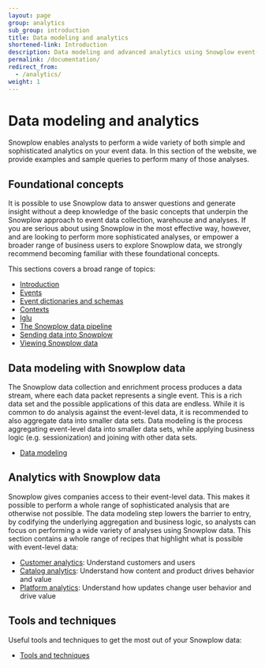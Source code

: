 ```yaml
---
layout: page
group: analytics
sub_group: introduction
title: Data modeling and analytics
shortened-link: Introduction
description: Data modeling and advanced analytics using Snowplow event-level data.
permalink: /documentation/
redirect_from:
  - /analytics/
weight: 1
---
```


# Data modeling and analytics

Snowplow enables analysts to perform a wide variety of both simple and sophisticated analytics on your event data. In this section of the website, we provide examples and sample queries to perform many of those analyses.

## Foundational concepts

It is possible to use Snowplow data to answer questions and generate insight without a deep knowledge of the basic concepts that underpin the Snowplow approach to event data collection, warehouse and analyses. If you are serious about using Snowplow in the most effective way, however, and are looking to perform more sophisticated analyses, or empower a broader range of business users to explore Snowplow data, we strongly recommend becoming familiar with these foundational concepts.

This sections covers a broad range of topics:

- [Introduction][concepts]
- [Events][events]
- [Event dictionaries and schemas][dictionaries]
- [Contexts][contexts]
- [Iglu][iglu]
- [The Snowplow data pipeline][pipeline]
- [Sending data into Snowplow][sending-data]
- [Viewing Snowplow data][viewing-data]

## Data modeling with Snowplow data

The Snowplow data collection and enrichment process produces a data stream, where each data packet represents a single event. This is a rich data set and the possible applications of this data are endless. While it is common to do analysis against the event-level data, it is recommended to also aggregate data into smaller data sets. Data modeling is the process aggregating event-level data into smaller data sets, while applying business logic (e.g. sessionization) and joining with other data sets.

- [Data modeling][data-modeling]

## Analytics with Snowplow data

Snowplow gives companies access to their event-level data. This makes it possible to perform a whole range of sophisticated analysis that are otherwise not possible. The data modeling step lowers the barrier to entry, by codifying the underlying aggregation and business logic, so analysts can focus on performing a wide variety of analyses using Snowplow data. This section contains a whole range of recipes that highlight what is possible with event-level data:

- [Customer analytics][customer-analytics]: Understand customers and users
- [Catalog analytics][catalog-analytics]: Understand how content and product drives behavior and value
- [Platform analytics][platform-analytics]: Understand how updates change user behavior and drive value

## Tools and techniques

Useful tools and techniques to get the most out of your Snowplow data:

- [Tools and techniques][tools-and-techniques]

<!-- Links -->

[concepts]: concepts/
[events]: concepts/events/
[dictionaries]: concepts/event-dictionaries-and-schemas/
[contexts]: concepts/contexts/
[iglu]: concepts/iglu/
[pipeline]: concepts/snowplow-data-pipeline/
[sending-data]: concepts/sending-data-into-snowplow/
[viewing-data]: concepts/viewing-snowplow-data/

[data-modeling]: data-modeling/

[customer-analytics]: recipes/customer-analytics/
[catalog-analytics]: recipes/catalog-analytics/
[platform-analytics]: recipes/platform-analytics/

[tools-and-techniques]: tools/
